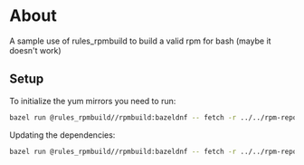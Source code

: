 # About

A sample use of rules_rpmbuild to build a valid rpm for bash (maybe it doesn't work)

## Setup

To initialize the yum mirrors you need to run:

```bash
bazel run @rules_rpmbuild//rpmbuild:bazeldnf -- fetch -r ../../rpm-repos/centos7.yaml
```

Updating the dependencies:

```bash
bazel run @rules_rpmbuild//rpmbuild:bazeldnf -- fetch -r ../../rpm-repos/centos7.yaml
```
